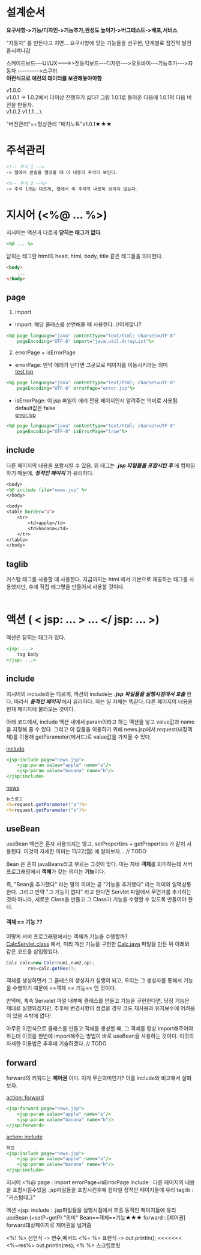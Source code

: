# 설계순서

**요구사항->기능/디자인->기능추가,완성도 높이기->버그테스트->배포,서비스**

"자동차" 를 만든다고 치면...
요구사항에 맞는 기능들을 선구현,
단계별로 점진적 발전을시켜나감

스케이드보드---UI/UX--->>전동킥보드---디자인--->오토바이---기능추가--->자동차
				--------->스쿠터  
**이런식으로 예전의 데이터를 보관해놓아야함**

v1.0.0\
v1.0.1  -> 1.0.2에서 더이상 진행하기 싫다? 그럼 1.0.1로 돌아온 다음에 1.0.1의 			다음 버전을 만들자.\
v1.0.2     v1.1.1 ...\
	   	  
"버전관리"==형상관리
"패치노트"v1.0.1★★★

# 주석관리

```jsp
<!-- 주석 1 -->
-> 웹에서 콘솔을 열었을 때 이 내용의 주석이 보인다. 

<%-- 주석 2 --%>
-> 주석 1과는 다르게, 웹에서 이 주석의 내용이 보이지 않는다. 
```

# 지시어 (<%@ ... %>)

지시어는 액션과 다르게 **닫히는 태그가 없다**. 
```jsp
<%@ ... %>
```
닫히는 태그란 html의 head, html, body, title 같은 태그들을 의미한다. 
```html
<body> 
	...
</body>
```

## page 

1. import 

+ import: 해당 클래스를 선언해줄 때 사용한다. //이게맞나?
```jsp
<%@ page language="java" contentType="text/html; charset=UTF-8"
    pageEncoding="UTF-8" import="java.util.ArrayList"%>
```

2. errorPage + isErrorPage

+ errorPage: 만약 에러가 난다면 그곳으로 페이지를 이동시키라는 의미\
[test.jsp](test.jsp)
```jsp
<%@ page language="java" contentType="text/html; charset=UTF-8"
    pageEncoding="UTF-8" errorPage="error.jsp"%>
```

+ isErrorPage: 이 jsp 파일이 에러 전용 페이지인지 알려주는 의미로 사용됨. default값은 false\
[error.jsp](error.jsp)
```jsp
<%@ page language="java" contentType="text/html; charset=UTF-8"
    pageEncoding="UTF-8" isErrorPage="true"%>
```

## include

다른 페이지의 내용을 포함시킬 수 있음. 위 태그는 ***.jsp 파일들을 포함시킨 후*** 에 컴파일하기 때문에, ***정적인 페이지*** 가 유리하다. 

```jsp
<body>
<%@ include file="news.jsp" %>
</body>
```

```jsp
<body>
<table border="1">
	<tr>
		<td>apple</td>
		<td>banana</td>
	</tr>
</table>
</body>
```

## taglib 

커스텀 태그를 사용할 때 사용한다. 지금까지는 html 에서 기본으로 제공하는 태그를 사용했지만, 후에 직접 태그명을 만들어서 사용할 것이다.\
<br>

# 액션 ( < jsp: ... > ... </ jsp: ... >)

액션은 닫히는 태그가 있다. 
```jsp
<jsp: ...>
	tag body
</jsp: ...>
```

## include 

지시어의 include와는 다르게, 액션의 include는 ***.jsp 파일들을 실행시점에서 호출*** 한다. 따라서 ***동적인 페이지*** 에서 유리하다. 하는 일 자체는 똑같다. 다른 페이지의 내용을 현재 페이지에 불러오는 것이다. 

아래 코드에서, include 액션 내에서 param이라고 하는 액션을 넣고 value값과 name을 지정해 줄 수 있다. 그리고 이 값들을 이용하기 위해 news.jsp에서 request(내장객체)를 이용해 getParameter(메서드)로 value값을 가져올 수 있다. 

[include](test2.jsp)
```jsp
<jsp:include page="news.jsp">
	<jsp:param value="apple" name="a"/> 
	<jsp:param value="banana" name="b"/>
</jsp:include>
```

[news](news.jsp)
```jsp
뉴스광고
<%=request.getParameter("a")%>
<%=request.getParameter("b")%>
```

## useBean

useBean 액션은 혼자 사용되지는 않고, setProperties + getProperties 가 같이 사용된다. 이것의 자세한 의미는 11/22(월) 에 알아보자...
// TODO 

Bean 은 흔히 javaBeans라고 부르는 그것이 맞다. 이는 자바 **객체**를 의미하는데 서버 프로그래밍에서 **객체**가 갖는 의미는 **기능**이다. 

즉, "Bean을 추가했다" 라는 말의 의미는 곧 "기능을 추가했다" 라는 의미와 일맥상통한다. 그리고 만약 "그 기능이 없다" 라고 한다면 Servlet 파일에서 무언가를 추가하는 것이 아니라, 새로운 Class을 만들고 그 Class가 기능을 수행할 수 있도록 만들어야 한다. 

#### 객체 == 기능 ?? 
어떻게 서버 프로그래밍에서는 객체가 기능을 수행할까?\
[CalcServlet.class](https://github.com/MinhoJJang/Web_study/blob/main/Web3/JSP/jsp_1117/CalcServlet.class) 에서, 미리 계산 기능을 구현한 [Calc.java](https://github.com/MinhoJJang/Web_study/blob/main/Web3/JSP/jsp_1117/Calc.java) 파일을 만든 뒤 아래와 같은 코드를 삽입했었다. 
```java
Calc calc=new Calc(num1,num2,op);
		res=calc.getRes();
```
객체를 생성하면서 그 클래스의 생성자가 실행이 되고, 우리는 그 생성자를 통해서 기능을 수행하기 때문에 ==객체 == 기능== 인 것이다.  

만약에, 계속 Servelet 파일 내부에 클래스를 만들고 기능을 구현한다면, 당장 기능은 제대로 실행되겠지만, 추후에 변경사항이 생겼을 경우 코드 재사용과 유지보수에 어려움이 있을 수밖에 없다!

아무튼 이런식으로 클래스를 만들고 객체를 생성할 때, 그 객체를 항상 import해주어야 하는데 이것을 한번에 import해주는 방법이 바로 useBean을 사용하는 것이다. 이것의 자세한 이용법은 추후에 기술하겠다. 
// TODO 

## forward 

forward의 키워드는 **제어권** 이다. 이게 무슨의미인가? 이를 include와 비교해서 살펴보자. 

[action: forward](test3.jsp)
```jsp
<jsp:forward page="news.jsp">
	<jsp:param value="apple" name="a"/>
	<jsp:param value="banana" name="b"/>
</jsp:forward>
```

[action: include](test2.jsp)
```jsp
확인
<jsp:include page="news.jsp">
	<jsp:param value="apple" name="a"/>
	<jsp:param value="banana" name="b"/>
</jsp:include>
```

















지시어 <%@ page : import errorPage+isErrorPage
	include : 다른 페이지의 내용을 포함시킬수있음
		.jsp파일들을 포함시킨후에 컴파일
		정적인 페이지들에 유리
	taglib : "커스텀태그"

액션  <jsp:
include : .jsp파일들을 실행시점에서 호출
		동적인 페이지들에 유리
useBean (+setP+getP)
	"의미"
	Bean==객체==기능★★★
forward : [제어권] forward대상페이지로 제어권을 넘겨줌



<%! %> 선언식 -> 변수,메서드
<%= %> 표현식 -> out.println(); <<<<<<<
	<%=res%>
	out.println(res);
<%  %> 스크립트릿









